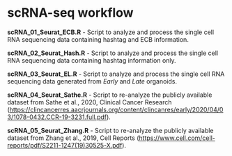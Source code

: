 # scRNA-seq workflow

**scRNA_01_Seurat_ECB.R** - Script to analyze and process the single cell RNA sequencing data containing hashtag and ECB information.

**scRNA_02_Seurat_Hash.R** - Script to analyze and process the single cell RNA sequencing data containing hashtag information only.

**scRNA_03_Seurat_EL.R** - Script to analyze and process the single cell RNA sequencing data generated from *Early* and *Late* organoids.

**scRNA_04_Seurat_Sathe.R** - Script to re-analyze the publicly available dataset from Sathe et al., 2020, Clinical Cancer Research (<https://clincancerres.aacrjournals.org/content/clincanres/early/2020/04/03/1078-0432.CCR-19-3231.full.pdf>).

**scRNA_05_Seurat_Zhang.R** - Script to re-analyze the publicly available dataset from Zhang et al., 2019, Cell Reports (<https://www.cell.com/cell-reports/pdf/S2211-1247(19)30525-X.pdf>).
